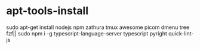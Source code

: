 # apt-tools-install
sudo apt-get install nodejs npm zathura tmux awesome picom dmenu tree fzf||
sudo npm i -g typescript-language-server typescript pyright quick-lint-js 
